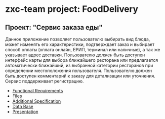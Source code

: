 # zxc-team project: FoodDelivery<br>
## Проект: "Сервис заказа еды"<br>
Данное приложение позволяет пользователю выбирать вид блюда, может изменять его характеристики,
подтверждает заказ и выбирает способ оплаты (оплата онлайн, ЕРИП, терминал или
наличные), а так же указывает адрес доставки. Пользователю должен быть доступен
интерфейс карты для выбора ближайшего ресторана или предлагается
автоматически ближайший, из выбранной категории ресторанов при определении
местоположения пользователя. Пользователю должен быть доступен комментарий к
заказу для детализации или уточнения. Сервис поддерживает регистрацию. <br>
* [Functional Requirements](https://fpmi-tp2022.github.io/labrabota10t2-zxc2-0/funcReq)<br>
* [Files](https://fpmi-tp2022.github.io/labrabota10t2-zxc2-0/files)<br>
* [Additional Specification](https://fpmi-tp2022.github.io/labrabota10t2-zxc2-0/addSpec)<br>
* [Data Base](https://fpmi-tp2022.github.io/labrabota10t2-zxc2-0/bd)<br>
* [Presentation](https://fpmi-tp2022.github.io/labrabota10t2-zxc2-0/pres)<br>
